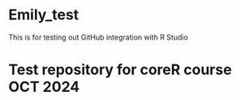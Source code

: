 # Emily_test
This is for testing out GitHub integration with R Studio

# Test repository for coreR course OCT 2024
